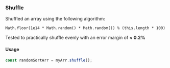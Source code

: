 ### Shuffle

Shuffled an array using the following algorithm:

`Math.floor(1e14 * Math.random() * Math.random()) % (this.length * 100)`

Tested to practically shuffle evenly with an error margin of **< 0.2%**

#### Usage

```typescript
const randomSortArr = myArr.shuffle();
```